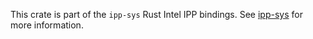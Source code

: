This crate is part of the `ipp-sys` Rust Intel IPP bindings. See
[ipp-sys](https://github.com/astraw/ipp-sys) for more information.
